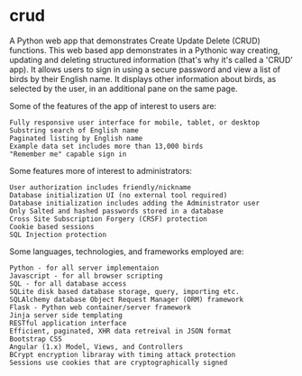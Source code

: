 # crud
A Python web app that demonstrates Create Update Delete (CRUD) functions. This web based app demonstrates in a Pythonic way creating, updating and deleting structured information (that's why it's  called a 'CRUD' app). It allows users to sign in using a secure password and view a list of birds by their English  name. It displays other information about birds, as selected by the user, in an additional pane on the same page.

Some of the features of the app of interest to users are:

	Fully responsive user interface for mobile, tablet, or desktop
	Substring search of English name
	Paginated listing by English name
	Example data set includes more than 13,000 birds
	"Remember me" capable sign in


Some features more of interest to administrators:

	User authorization includes friendly/nickname
	Database initialization UI (no external tool required)
	Database initialization includes adding the Administrator user
	Only Salted and hashed passwords stored in a database
	Cross Site Subscription Forgery (CRSF) protection
	Cookie based sessions
	SQL Injection protection


Some languages, technologies, and frameworks employed are:

	Python - for all server implementaion
	Javascript - for all browser scripting
	SQL - for all database access
	SQLite disk based database storage, query, importing etc.
	SQLAlchemy database Object Request Manager (ORM) framework
	Flask - Python web container/server framework
	Jinja server side templating
	RESTful application interface
	Efficient, paginated, XHR data retreival in JSON format
	Bootstrap CSS
	Angular (1.x) Model, Views, and Controllers
	BCrypt encryption libraray with timing attack protection
	Sessions use cookies that are cryptographically signed

